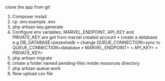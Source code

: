 clone the app from git 

1.	Composer install
2.	cp .env.example .env
3.	php artisan key:generate
4.	Configure env variables, MARVEL_ENDPOINT, API_KEY and PRIVATE_KEY are got from marvel created account
       •	create a database e.g  DB_DATABASE=pezeshadb
       •	change QUEUE_CONNECTION=sync to QUEUE_CONNECTION=database
       •	MARVEL_ENDPOINT= 
       •	API_KEY=
       •	PRIVATE_KEY= 
5.	php artisan migrate
6.	create a folder named pending-files inside resources directory
7.	php artisan queue:work
8.	Now upload csv file

